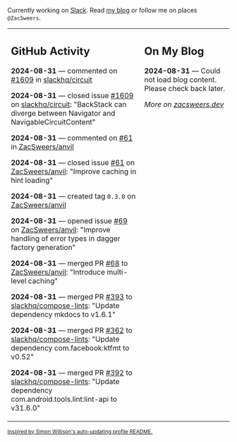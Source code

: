 Currently working on [Slack](https://slack.com/). Read [my blog](https://zacsweers.dev/) or follow me on places `@ZacSweers`.

<table><tr><td valign="top" width="60%">

## GitHub Activity
<!-- githubActivity starts -->
**2024-08-31** — commented on [#1609](https://github.com/slackhq/circuit/issues/1609#issuecomment-2323040064) in [slackhq/circuit](https://github.com/slackhq/circuit)

**2024-08-31** — closed issue [#1609](https://github.com/slackhq/circuit/issues/1609) on [slackhq/circuit](https://github.com/slackhq/circuit): "BackStack can diverge between Navigator and NavigableCircuitContent"

**2024-08-31** — commented on [#61](https://github.com/ZacSweers/anvil/issues/61#issuecomment-2323024437) in [ZacSweers/anvil](https://github.com/ZacSweers/anvil)

**2024-08-31** — closed issue [#61](https://github.com/ZacSweers/anvil/issues/61) on [ZacSweers/anvil](https://github.com/ZacSweers/anvil): "Improve caching in hint loading"

**2024-08-31** — created tag `0.3.0` on [ZacSweers/anvil](https://github.com/ZacSweers/anvil)

**2024-08-31** — opened issue [#69](https://github.com/ZacSweers/anvil/issues/69) on [ZacSweers/anvil](https://github.com/ZacSweers/anvil): "Improve handling of error types in dagger factory generation"

**2024-08-31** — merged PR [#68](https://github.com/ZacSweers/anvil/pull/68) to [ZacSweers/anvil](https://github.com/ZacSweers/anvil): "Introduce multi-level caching"

**2024-08-31** — merged PR [#393](https://github.com/slackhq/compose-lints/pull/393) to [slackhq/compose-lints](https://github.com/slackhq/compose-lints): "Update dependency mkdocs to v1.6.1"

**2024-08-31** — merged PR [#362](https://github.com/slackhq/compose-lints/pull/362) to [slackhq/compose-lints](https://github.com/slackhq/compose-lints): "Update dependency com.facebook:ktfmt to v0.52"

**2024-08-31** — merged PR [#392](https://github.com/slackhq/compose-lints/pull/392) to [slackhq/compose-lints](https://github.com/slackhq/compose-lints): "Update dependency com.android.tools.lint:lint-api to v31.6.0"
<!-- githubActivity ends -->
</td><td valign="top" width="40%">

## On My Blog
<!-- blog starts -->
**2024-08-31** — Could not load blog content. Please check back later.
<!-- blog ends -->
_More on [zacsweers.dev](https://zacsweers.dev/)_
</td></tr></table>

<sub><a href="https://simonwillison.net/2020/Jul/10/self-updating-profile-readme/">Inspired by Simon Willison's auto-updating profile README.</a></sub>